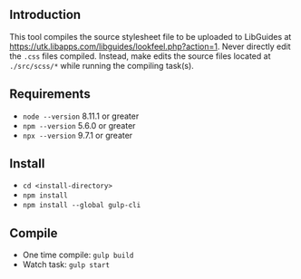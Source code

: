 ## Introduction

This tool compiles the source stylesheet file to be uploaded to LibGuides at https://utk.libapps.com/libguides/lookfeel.php?action=1. Never directly edit the `.css` files compiled. Instead, make edits the source files located at `./src/scss/*` while running the compiling task(s).

## Requirements
- `node --version` 8.11.1 or greater
- `npm --version` 5.6.0 or greater
- `npx --version` 9.7.1 or greater

## Install
- `cd <install-directory>`
- `npm install`
- `npm install --global gulp-cli`

## Compile
- One time compile: `gulp build`
- Watch task: `gulp start`

